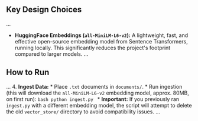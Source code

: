 ## Key Design Choices
...
*   **HuggingFace Embeddings (`all-MiniLM-L6-v2`):** A lightweight, fast, and effective open-source embedding model from Sentence Transformers, running locally. This significantly reduces the project's footprint compared to larger models.
...

## How to Run
...
4.  **Ingest Data:**
    *   Place `.txt` documents in `documents/`.
    *   Run ingestion (this will download the `all-MiniLM-L6-v2` embedding model, approx. 80MB, on first run):
        ```bash
        python ingest.py
        ```
    *   **Important:** If you previously ran `ingest.py` with a different embedding model, the script will attempt to delete the old `vector_store/` directory to avoid compatibility issues.
...